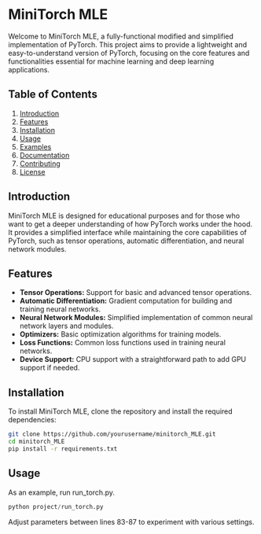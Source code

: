 # MiniTorch MLE

Welcome to MiniTorch MLE, a fully-functional modified and simplified implementation of PyTorch. This project aims to provide a lightweight and easy-to-understand version of PyTorch, focusing on the core features and functionalities essential for machine learning and deep learning applications.

## Table of Contents

1. [Introduction](#introduction)
2. [Features](#features)
3. [Installation](#installation)
4. [Usage](#usage)
5. [Examples](#examples)
6. [Documentation](#documentation)
7. [Contributing](#contributing)
8. [License](#license)

## Introduction

MiniTorch MLE is designed for educational purposes and for those who want to get a deeper understanding of how PyTorch works under the hood. It provides a simplified interface while maintaining the core capabilities of PyTorch, such as tensor operations, automatic differentiation, and neural network modules.

## Features

- **Tensor Operations:** Support for basic and advanced tensor operations.
- **Automatic Differentiation:** Gradient computation for building and training neural networks.
- **Neural Network Modules:** Simplified implementation of common neural network layers and modules.
- **Optimizers:** Basic optimization algorithms for training models.
- **Loss Functions:** Common loss functions used in training neural networks.
- **Device Support:** CPU support with a straightforward path to add GPU support if needed.

## Installation

To install MiniTorch MLE, clone the repository and install the required dependencies:

```bash
git clone https://github.com/yourusername/minitorch_MLE.git
cd minitorch_MLE
pip install -r requirements.txt

```

## Usage

As an example, run run_torch.py.

```python
python project/run_torch.py
```

Adjust parameters between lines 83-87 to experiment with various settings.




